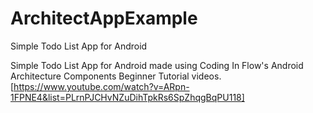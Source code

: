 # ArchitectAppExample
Simple Todo List App for Android

Simple Todo List App for Android made using Coding In Flow's Android Architecture Components Beginner Tutorial videos.
[https://www.youtube.com/watch?v=ARpn-1FPNE4&list=PLrnPJCHvNZuDihTpkRs6SpZhqgBqPU118]
